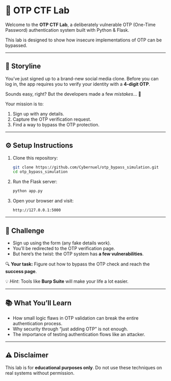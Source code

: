 

# 🔐 OTP CTF Lab

Welcome to the **OTP CTF Lab**, a deliberately vulnerable OTP (One-Time Password) authentication system built with Python & Flask.

This lab is designed to show how insecure implementations of OTP can be bypassed.

---

## 🚀 Storyline

You’ve just signed up to a brand-new social media clone.
Before you can log in, the app requires you to verify your identity with a **4-digit OTP**.

Sounds easy, right? But the developers made a few *mistakes*… 👀

Your mission is to:

1. Sign up with any details.
2. Capture the OTP verification request.
3. Find a way to bypass the OTP protection.

---

## ⚙️ Setup Instructions

1. Clone this repository:

   ```bash
   git clone https://github.com/Cybernuel/otp_bypass_simulation.git
   cd otp_bypass_simulation
   ```

3. Run the Flask server:

   ```bash
   python app.py
   ```

4. Open your browser and visit:

   ```
   http://127.0.0.1:5000
   ```

---

## 🎯 Challenge

* Sign up using the form (any fake details work).
* You’ll be redirected to the OTP verification page.
* But here’s the twist: the OTP system has **a few vulnerabilities**.

🔍 **Your task:**
Figure out how to bypass the OTP check and reach the **success page**.

💡 *Hint*: Tools like **Burp Suite** will make your life a lot easier.

---

## 📚 What You’ll Learn

* How small logic flaws in OTP validation can break the entire authentication process.
* Why security through “just adding OTP” is not enough.
* The importance of testing authentication flows like an attacker.

---

## ⚠️ Disclaimer

This lab is for **educational purposes only**.
Do not use these techniques on real systems without permission.

